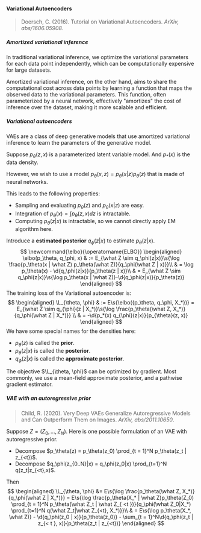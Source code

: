 #### Variational Autoencoders

> Doersch, C. (2016). Tutorial on Variational Autoencoders. *ArXiv, abs/1606.05908*.

##### Amortized variational inference

In traditional variational inference, we optimize the variational parameters for each data point independently, which can be computationally expensive for large datasets.

Amortized variational inference, on the other hand, aims to share the computational cost across data points by learning a function that maps the observed data to the variational parameters. This function, often parameterized by a neural network, effectively "amortizes" the cost of inference over the dataset, making it more scalable and efficient.

##### Variational autoencoders

VAEs are a class of deep generative models that use amortized variational inference to learn the parameters of the generative model.

Suppose $p_\theta(z, x)$ is a parameterized latent variable model. And $p_*(x)$ is the data density.

However, we wish to use a model $p_\theta(x, z) = p_\theta(x|z)p_\theta(z)$ that is made of neural networks.

This leads to the following properties:

- Sampling and evaluating $p_\theta(z)$ and $p_\theta(x | z)$ are easy.
- Integration of $p_\theta(x) = \int p_\theta(z, x) \dd z$ is intractable.
- Computing $p_\theta(z|x)$ is intractable, so we cannot directly apply EM algorithm here.

Introduce a **estimated posterior** $q_\phi(z|x)$ to estimate $p_\theta(z | x)$.
$$
\newcommand{\elbo}{\operatorname{ELBO}}
\begin{aligned}
\elbo(p_\theta, q_\phi, x) & := E_{\what Z \sim q_\phi(z|x)}\s{\log \frac{p_\theta(x | \what Z) p_\theta(\what Z)}{q_\phi(\what Z | x)}}\\
& = \log p_\theta(x) - \d{q_\phi(z|x)}{p_\theta(z | x)}\\
& = E_{\what Z \sim q_\phi(z|x)}\s{\log p_\theta(x | \what Z)}-\d{q_\phi(z|x)}{p_\theta(z)}
\end{aligned}
$$
The training loss of the Variational autoencoder is:
$$
\begin{aligned}
\L_{\theta, \phi} & := E\s{\elbo({p_\theta, q_\phi, X_*})} = E_{\what Z \sim q_{\phi}(z | X_*)}\s{\log \frac{p_\theta(\what Z, X_*)}{q_\phi(\what Z | X_*)}} \\
& = -\d{p_*(x) q_{\phi}(z|x)}{p_{\theta}(z, x)}
\end{aligned}
$$
We have some special names for the densities here:

- $p_\theta(z)$ is called the **prior**.
- $p_\theta(z | x)$ is called the **posterior**.
- $q_\phi(z | x)$ is called the **approximate posterior**.

The objective $\L_{\theta, \phi}$ can be optimized by gradient. Most commonly, we use a mean-field approximate posterior, and a pathwise gradient estimator.

##### VAE with an autoregressive prior

> Child, R. (2020). Very Deep VAEs Generalize Autoregressive Models and Can Outperform Them on Images. *ArXiv, abs/2011.10650*.

Suppose $Z = (Z_0, \ldots, Z_N)$. Here is one possible formulation of an VAE with autoregressive prior.

- Decompose $p_\theta(z) = p_\theta(z_0) \prod_{t = 1}^N p_\theta(z_t | z_{<t})$.
- Decompose $q_\phi(z_{0..N}|x) = q_\phi(z_0|x) \prod_{t=1}^N q(z_t|z_{<t},x)$.

Then
$$
\begin{aligned}
\L_{\theta, \phi} &= E\s{\log \frac{p_\theta(\what Z, X_*)}{q_\phi(\what Z | X_*)}} = E\s{\log \frac{p_\theta(X_* | \what Z)p_\theta(Z_0) \prod_{t = 1}^N p_\theta(\what Z_t | \what Z_{ <t })}{q_\phi(\what Z_0|X_*) \prod_{t=1}^N q(\what Z_t|\what Z_{<t}, X_*)}}\\
& = E\s{\log p_\theta(X_*, \what Z)} - \d{q_\phi(z_0 | x)}{p_\theta(z_0)} - \sum_{t = 1}^N\d{q_\phi(z_t | z_{< t }, x)}{p_\theta(z_t | z_{<t})}
\end{aligned}
$$

